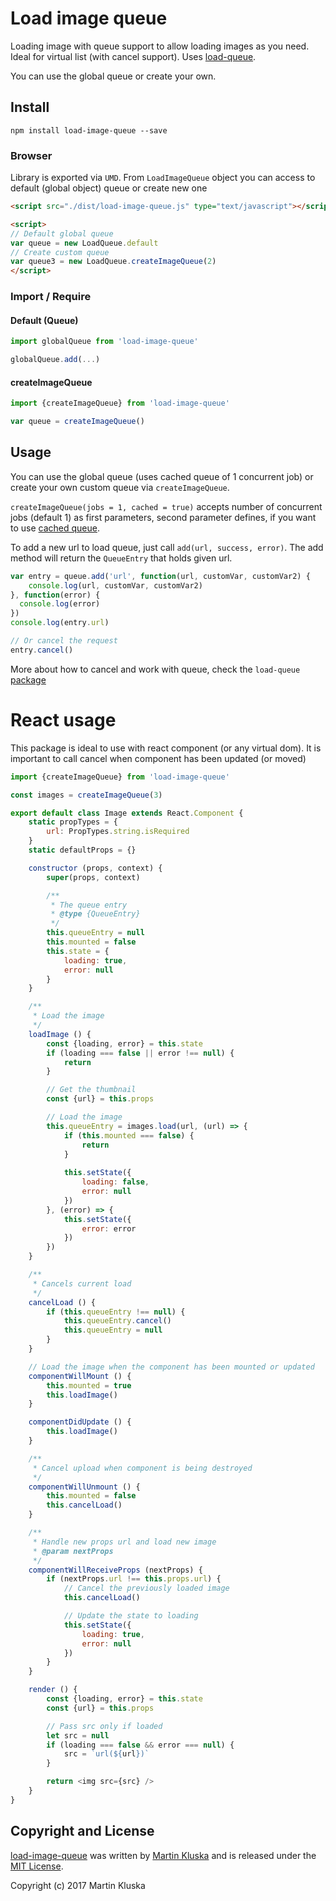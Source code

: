 # Load image queue 
Loading image with queue support to allow loading images as you need. Ideal for virtual list (with cancel support).
Uses [load-queue](https://github.com/pionl/load-queue).

You can use the global queue or create your own.

## Install

```
npm install load-image-queue --save
```

### Browser

Library is exported via `UMD`. From `LoadImageQueue` object you can access to default (global object) queue or create new one

```html
<script src="./dist/load-image-queue.js" type="text/javascript"></script>

<script>
// Default global queue
var queue = new LoadQueue.default
// Create custom queue
var queue3 = new LoadQueue.createImageQueue(2)
</script>
```

### Import / Require

#### Default (Queue)
```javascript
import globalQueue from 'load-image-queue'

globalQueue.add(...)
```
#### createImageQueue
```javascript
import {createImageQueue} from 'load-image-queue'

var queue = createImageQueue()
```

## Usage

You can use the global queue (uses cached queue of 1 concurrent job) or create your own custom queue via `createImageQueue`.

`createImageQueue(jobs = 1, cached = true)` accepts number of concurrent jobs (default 1) as first parameters, second parameter defines, if you want
to use [cached queue](https://github.com/pionl/load-queue#load-queue).

To add a new url to load queue, just call `add(url, success, error)`. The add method will return the `QueueEntry` that holds
given url.

```javascript
var entry = queue.add('url', function(url, customVar, customVar2) {
    console.log(url, customVar, customVar2)
}, function(error) {
  console.log(error)
})
console.log(entry.url)

// Or cancel the request
entry.cancel()
```

More about how to cancel and work with queue, check the `load-queue` [package](https://github.com/pionl/load-queue#load-queue)

# React usage
This package is ideal to use with react component (or any virtual dom). It is important to call cancel when component
has been updated (or moved)

```javascript
import {createImageQueue} from 'load-image-queue'

const images = createImageQueue(3)

export default class Image extends React.Component {
    static propTypes = {
        url: PropTypes.string.isRequired
    }
    static defaultProps = {}

    constructor (props, context) {
        super(props, context)

        /**
         * The queue entry
         * @type {QueueEntry}
         */
        this.queueEntry = null
        this.mounted = false
        this.state = {
            loading: true,
            error: null
        }
    }

    /**
     * Load the image
     */
    loadImage () {
        const {loading, error} = this.state
        if (loading === false || error !== null) {
            return
        }

        // Get the thumbnail
        const {url} = this.props

        // Load the image
        this.queueEntry = images.load(url, (url) => {
            if (this.mounted === false) {
                return
            } 
            
            this.setState({
                loading: false,
                error: null
            })
        }, (error) => {
            this.setState({
                error: error
            })
        })
    }

    /**
     * Cancels current load
     */
    cancelLoad () {
        if (this.queueEntry !== null) {
            this.queueEntry.cancel()
            this.queueEntry = null
        }
    }

    // Load the image when the component has been mounted or updated
    componentWillMount () {
        this.mounted = true
        this.loadImage()
    }

    componentDidUpdate () {
        this.loadImage()
    }

    /**
     * Cancel upload when component is being destroyed
     */
    componentWillUnmount () {
        this.mounted = false
        this.cancelLoad()
    }

    /**
     * Handle new props url and load new image
     * @param nextProps
     */
    componentWillReceiveProps (nextProps) {
        if (nextProps.url !== this.props.url) {
            // Cancel the previously loaded image
            this.cancelLoad()

            // Update the state to loading
            this.setState({
                loading: true,
                error: null
            })
        }
    }

    render () {
        const {loading, error} = this.state
        const {url} = this.props

        // Pass src only if loaded
        let src = null
        if (loading === false && error === null) {
            src = `url(${url})`
        }

        return <img src={src} />
    }
}

```

## Copyright and License

[load-image-queue](https://github.com/pionl/load-image-queue)
was written by [Martin Kluska](http://kluska.cz) and is released under the 
[MIT License](LICENSE.md).

Copyright (c) 2017 Martin Kluska